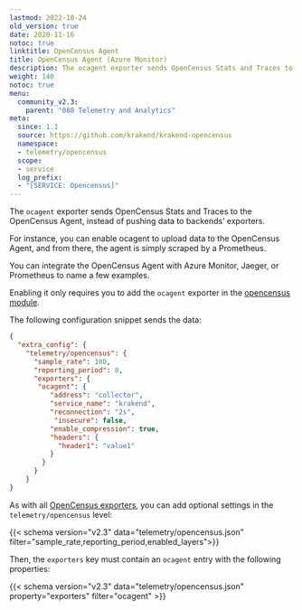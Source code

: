 ```yaml
---
lastmod: 2022-10-24
old_version: true
date: 2020-11-16
notoc: true
linktitle: OpenCensus Agent
title: OpenCensus Agent (Azure Monitor)
description: The ocagent exporter sends OpenCensus Stats and Traces to the OpenCensus Agent, instead of pushing data to backends’ exporters
weight: 140
notoc: true
menu:
  community_v2.3:
    parent: "080 Telemetry and Analytics"
meta:
  since: 1.1
  source: https://github.com/krakend/krakend-opencensus
  namespace:
  - telemetry/opencensus
  scope:
  - service
  log_prefix:
  - "[SERVICE: Opencensus]"
---
```


The `ocagent` exporter sends OpenCensus Stats and Traces to the OpenCensus Agent, instead of pushing data to backends’ exporters.

For instance, you can enable ocagent to upload data to the OpenCensus Agent, and from there, the agent is simply scraped by a Prometheus.

You can integrate the OpenCensus Agent with Azure Monitor, Jaeger, or Prometheus to name a few examples.

Enabling it only requires you to add the `ocagent` exporter in the [opencensus module](/docs/v2.3/telemetry/opencensus/).

The following configuration snippet sends the data:

```json
{
  "extra_config": {
    "telemetry/opencensus": {
      "sample_rate": 100,
      "reporting_period": 0,
      "exporters": {
       "ocagent": {
          "address": "collector",
          "service_name": "krakend",
          "reconnection": "2s",
           "insecure": false,
          "enable_compression": true,
          "headers": {
            "header1": "value1"
          }
        }
      }
    }
}
```


As with all [OpenCensus exporters](/docs/v2.3/telemetry/opencensus/), you can add optional settings in the `telemetry/opencensus` level:

{{< schema version="v2.3" data="telemetry/opencensus.json" filter="sample_rate,reporting_period,enabled_layers">}}

Then, the `exporters` key must contain an `ocagent` entry with the following properties:

{{< schema version="v2.3" data="telemetry/opencensus.json" property="exporters" filter="ocagent" >}}
